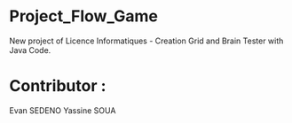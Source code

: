 # Project_Flow_Game
New project of Licence Informatiques - Creation Grid and Brain Tester with Java Code. 

# Contributor :
Evan SEDENO 
Yassine SOUA 
